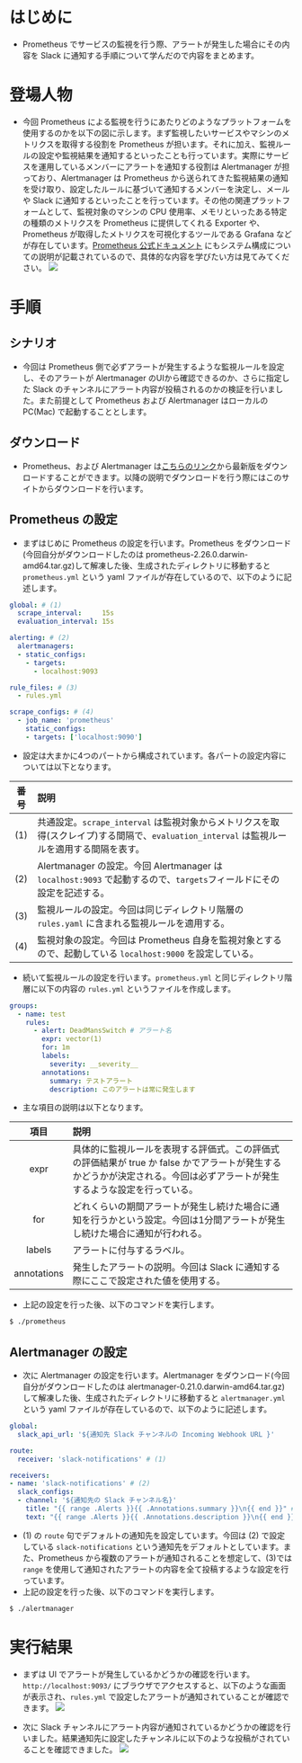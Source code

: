 # はじめに
- Prometheus でサービスの監視を行う際、アラートが発生した場合にその内容を Slack に通知する手順について学んだので内容をまとめます。

# 登場人物
- 今回 Prometheus による監視を行うにあたりどのようなプラットフォームを使用するのかを以下の図に示します。まず監視したいサービスやマシンのメトリクスを取得する役割を Prometheus が担います。それに加え、監視ルールの設定や監視結果を通知するといったことも行っています。実際にサービスを運用しているメンバーにアラートを通知する役割は Alertmanager が担っており、Alertmanager は Prometheus から送られてきた監視結果の通知を受け取り、設定したルールに基づいて通知するメンバーを決定し、メールや Slack に通知するといったことを行っています。その他の関連プラットフォームとして、監視対象のマシンの CPU 使用率、メモリといったある特定の種類のメトリクスを Prometheus に提供してくれる Exporter や、Prometheus が取得したメトリクスを可視化するツールである Grafana などが存在しています。[Prometheus 公式ドキュメント](https://prometheus.io/docs/introduction/overview/) にもシステム構成についての説明が記載されているので、具体的な内容を学びたい方は見てみてください。
![](https://storage.googleapis.com/zenn-user-upload/jfbakjfi5zzcnqql9vcslg15k4qi)

# 手順
## シナリオ
- 今回は Prometheus 側で必ずアラートが発生するような監視ルールを設定し、そのアラートが Alertmanager のUIから確認できるのか、さらに指定した Slack のチャンネルにアラート内容が投稿されるのかの検証を行いました。また前提として Prometheus および Alertmanager はローカルの PC(Mac) で起動することとします。

## ダウンロード
- Prometheus、および Alertmanager は[こちらのリンク](https://prometheus.io/download/)から最新版をダウンロードすることができます。以降の説明でダウンロードを行う際にはこのサイトからダウンロードを行います。

## Prometheus の設定
- まずはじめに Prometheus の設定を行います。Prometheus をダウンロード(今回自分がダウンロードしたのは prometheus-2.26.0.darwin-amd64.tar.gz)して解凍した後、生成されたディレクトリに移動すると `prometheus.yml` という yaml ファイルが存在しているので、以下のように記述します。
```yaml:prometheus.yml
global: # (1)
  scrape_interval:     15s
  evaluation_interval: 15s

alerting: # (2)
  alertmanagers:
  - static_configs:
    - targets:
      - localhost:9093

rule_files: # (3)
  - rules.yml

scrape_configs: # (4)
  - job_name: 'prometheus'
    static_configs:
    - targets: ['localhost:9090']
```
- 設定は大まかに4つのパートから構成されています。各パートの設定内容については以下となります。

|  番号  |  説明  |
|:--:|:---|
|  (1)  |  共通設定。`scrape_interval` は監視対象からメトリクスを取得(スクレイプ)する間隔で、`evaluation_interval` は監視ルールを適用する間隔を表す。 |
|  (2)  |  Alertmanager の設定。今回 Alertmanager は `localhost:9093` で起動するので、`targets`フィールドにその設定を記述する。  |
|  (3)  |  監視ルールの設定。今回は同じディレクトリ階層の `rules.yaml` に含まれる監視ルールを適用する。 |
|  (4)  |  監視対象の設定。今回は Prometheus 自身を監視対象とするので、起動している `localhost:9000` を設定している。 |

- 続いて監視ルールの設定を行います。`prometheus.yml` と同じディレクトリ階層に以下の内容の `rules.yml` というファイルを作成します。

```yaml:rules.yml
groups:
  - name: test
    rules:
      - alert: DeadMansSwitch # アラート名
        expr: vector(1)
        for: 1m
        labels:
          severity: __severity__
        annotations:
          summary: テストアラート
          description: このアラートは常に発生します
```
- 主な項目の説明は以下となります。

|  項目  |  説明  |
|:--:|:---|
|  expr  | 具体的に監視ルールを表現する評価式。この評価式の評価結果が true か false かでアラートが発生するかどうかが決定される。今回は必ずアラートが発生するような設定を行っている。 |
|  for  |  どれくらいの期間アラートが発生し続けた場合に通知を行うかという設定。今回は1分間アラートが発生し続けた場合に通知が行われる。 |
|  labels  |  アラートに付与するラベル。 |
|  annotations  |  発生したアラートの説明。今回は Slack に通知する際にここで設定された値を使用する。|

- 上記の設定を行った後、以下のコマンドを実行します。
```sh
$ ./prometheus
```

## Alertmanager の設定
- 次に Alertmanager の設定を行います。Alertmanager をダウンロード(今回自分がダウンロードしたのは alertmanager-0.21.0.darwin-amd64.tar.gz)して解凍した後、生成されたディレクトリに移動すると `alertmanager.yml` という yaml ファイルが存在しているので、以下のように記述します。

```yaml:alertmanager.yml
global:
  slack_api_url: '${通知先 Slack チャンネルの Incoming Webhook URL }'

route:
  receiver: 'slack-notifications' # (1)

receivers:
- name: 'slack-notifications' # (2)
  slack_configs:
  - channel: '${通知先の Slack チャンネル名}'
    title: "{{ range .Alerts }}{{ .Annotations.summary }}\n{{ end }}" # (3)
    text: "{{ range .Alerts }}{{ .Annotations.description }}\n{{ end }}"
```
- (1) の `route` 句でデフォルトの通知先を設定しています。今回は (2) で設定している `slack-notifications` という通知先をデフォルトとしています。また、Prometheus から複数のアラートが通知されることを想定して、(3)では `range` を使用して通知されたアラートの内容を全て投稿するような設定を行っています。
- 上記の設定を行った後、以下のコマンドを実行します。
```sh
$ ./alertmanager
```

# 実行結果
- まずは UI でアラートが発生しているかどうかの確認を行います。`http://localhost:9093/` にブラウザでアクセスすると、以下のような画面が表示され、`rules.yml` で設定したアラートが通知されていることが確認できます。
![](https://storage.googleapis.com/zenn-user-upload/x6g3op0b55b30lia99ghgy9l9qj4)

- 次に Slack チャンネルにアラート内容が通知されているかどうかの確認を行いました。結果通知先に設定したチャンネルに以下のような投稿がされていることを確認できました。
![](https://storage.googleapis.com/zenn-user-upload/5mpadb0qb3f1vgq8mkusib7bh5cm)

